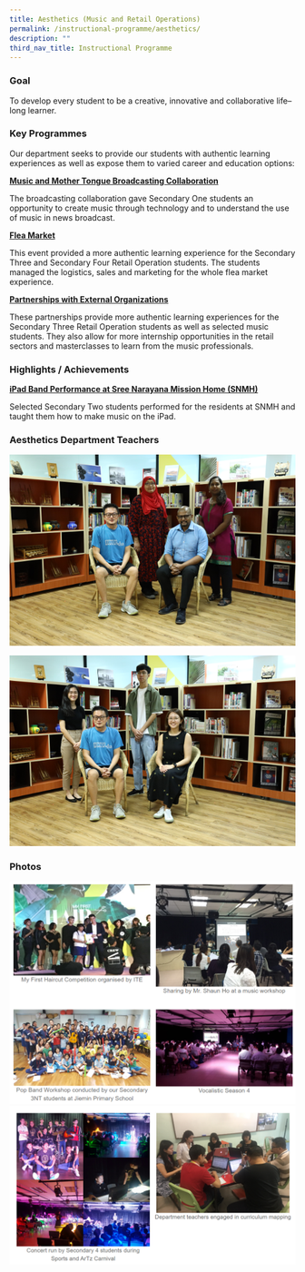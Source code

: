 ```yaml
---
title: Aesthetics (Music and Retail Operations)
permalink: /instructional-programme/aesthetics/
description: ""
third_nav_title: Instructional Programme
---
```

### Goal
To develop every student to be a creative, innovative and collaborative life–long learner.

### Key Programmes

Our department seeks to provide our students with authentic learning experiences as well as expose them to varied career and education options:

<u><b>Music and Mother Tongue Broadcasting Collaboration</b></u>

The broadcasting collaboration gave Secondary One students an opportunity to create music through technology and to understand the use of music in news broadcast.

<u><b>Flea Market</b></u>

This event provided a more authentic learning experience for the Secondary Three and Secondary Four Retail Operation students. The students managed the logistics, sales and marketing for the whole flea market experience.

<u><b>Partnerships with External Organizations</b></u>

These partnerships provide more authentic learning experiences for the Secondary Three Retail Operation students as well as selected music students. They also allow for more internship opportunities in the retail sectors and masterclasses to learn from the music professionals.

### Highlights / Achievements

<u><b>iPad Band Performance at Sree Narayana Mission Home (SNMH)</b></u>

Selected Secondary Two students performed for the residents at SNMH and taught them how to make music on the iPad.

### Aesthetics Department Teachers

![](/images/IP/Aesthetics/Ast1.png)

![](/images/IP/Aesthetics/Ast2.png)

### Photos

![](/images/IP/Aesthetics/Ast_photo1.png)
![](/images/IP/Aesthetics/Ast_photo2.png)